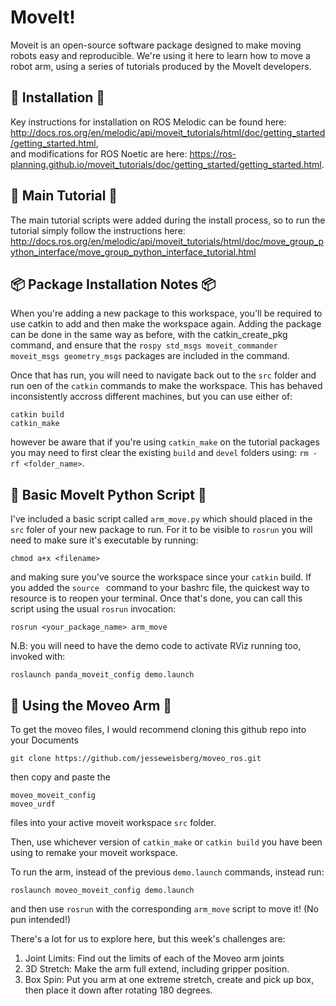 # MoveIt!

Moveit is an open-source software package designed to make moving robots easy and reproducible. We're using it here to learn how to move a robot arm, using a series of tutorials produced by the MoveIt developers. 

## 💽 Installation 💽

Key instructions for installation on ROS Melodic can be found here:  
http://docs.ros.org/en/melodic/api/moveit_tutorials/html/doc/getting_started/getting_started.html,  
and modifications for ROS Noetic are here: 
https://ros-planning.github.io/moveit_tutorials/doc/getting_started/getting_started.html.

## 📖 Main Tutorial 📖

The main tutorial scripts were added during the install process, so to run the tutorial simply follow the instructions here:
http://docs.ros.org/en/melodic/api/moveit_tutorials/html/doc/move_group_python_interface/move_group_python_interface_tutorial.html
  
## 📦 Package Installation Notes 📦

When you're adding a new package to this workspace, you'll be required to use catkin to add and then make the workspace again. Adding the package can be done in the same way as before, with the catkin_create_pkg command, and ensure that the `rospy std_msgs moveit_commander moveit_msgs geometry_msgs` packages are included in the command. 

Once that has run, you will need to navigate back out to the `src` folder and run oen of the `catkin` commands to make the workspace. This has behaved inconsistently accross different machines, but you can use either of:  

`catkin build`  
`catkin_make`  

however be aware that if you're using `catkin_make` on the tutorial packages you may need to first clear the existing `build` and `devel` folders using: `rm -rf <folder_name>`.

## 🐍 Basic MoveIt Python Script 🐍

I've included a basic script called `arm_move.py` which should placed in the `src` foler of your new package to run. For it to be visible to `rosrun` you will need to make sure it's executable by running: 

`chmod a+x <filename>`  

and making sure you've source the workspace since your `catkin` build. If you added the `source ` command to your bashrc file, the quickest way to resource is to reopen your terminal. Once that's done, you can call this script using the usual `rosrun` invocation:

`rosrun <your_package_name> arm_move`  

N.B: you will need to have the demo code to activate RViz running too, invoked with: 

`roslaunch panda_moveit_config demo.launch`

## 🦾 Using the Moveo Arm 🦾

To get the moveo files, I would recommend cloning this github repo into your Documents

`git clone https://github.com/jesseweisberg/moveo_ros.git`  

then copy and paste the

`moveo_moveit_config`  
`moveo_urdf`  

files into your active moveit workspace `src` folder.  

Then, use whichever version of `catkin_make` or `catkin build` you have been using to remake your moveit workspace.  

To run the arm, instead of the previous `demo.launch` commands, instead run:

`roslaunch moveo_moveit_config demo.launch`

and then use `rosrun` with the corresponding `arm_move` script to move it! (No pun intended!)  


There's a lot for us to explore here, but this week's challenges are:

1. Joint Limits: Find out the limits of each of the Moveo arm joints
2. 3D Stretch: Make the arm full extend, including gripper position. 
3. Box Spin: Put you arm at one extreme stretch, create and pick up box, then place it down after rotating 180 degrees. 